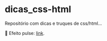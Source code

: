 # dicas_css-html

Repositório com dicas e truques de css/html...

<p> 📳 Efeito pulse: <a href="https://suzanadossantos.github.io/dicas_css-html/efeito-pulse/efeito-pulse.html">link</a>.</p>



